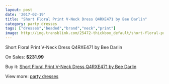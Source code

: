```yaml
---
layout: post
date: '2017-02-19'
title: "Short Floral Print V-Neck Dress Q4RXE471 by Bee Darlin"
category: party dresses
tags: ["dresses","beaded","brand","neck","print"]
image: http://img.transblink.com/25472-thickbox_default/short-floral-print-v-neck-dress-q4rxe471-by-bee-darlin.jpg
---
```

Short Floral Print V-Neck Dress Q4RXE471 by Bee Darlin

On Sales: **$231.99**
<a href="https://www.transblink.com/en/party-dresses/8030-short-floral-print-v-neck-dress-q4rxe471-by-bee-darlin.html"><amp-img layout="responsive" width="600" height="600" src="//img.transblink.com/25472-thickbox_default/short-floral-print-v-neck-dress-q4rxe471-by-bee-darlin.jpg" alt="Short Floral Print V-Neck Dress Q4RXE471 by Bee Darlin 0" /></a>
<a href="https://www.transblink.com/en/party-dresses/8030-short-floral-print-v-neck-dress-q4rxe471-by-bee-darlin.html"><amp-img layout="responsive" width="600" height="600" src="//img.transblink.com/25474-thickbox_default/short-floral-print-v-neck-dress-q4rxe471-by-bee-darlin.jpg" alt="Short Floral Print V-Neck Dress Q4RXE471 by Bee Darlin 1" /></a>
<a href="https://www.transblink.com/en/party-dresses/8030-short-floral-print-v-neck-dress-q4rxe471-by-bee-darlin.html"><amp-img layout="responsive" width="600" height="600" src="//img.transblink.com/25473-thickbox_default/short-floral-print-v-neck-dress-q4rxe471-by-bee-darlin.jpg" alt="Short Floral Print V-Neck Dress Q4RXE471 by Bee Darlin 2" /></a>

Buy it: [Short Floral Print V-Neck Dress Q4RXE471 by Bee Darlin](https://www.transblink.com/en/party-dresses/8030-short-floral-print-v-neck-dress-q4rxe471-by-bee-darlin.html "Short Floral Print V-Neck Dress Q4RXE471 by Bee Darlin")

View more: [party dresses](https://www.transblink.com/en/62-party-dresses "party dresses")